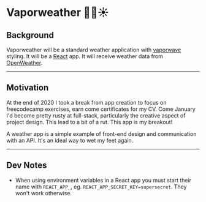 # Vaporweather 👤🌴☀️

## Background
Vaporweather will be a standard weather application with [vaporwave](https://en.wikipedia.org/wiki/Vaporwave) styling. It will be a [React](https://reactjs.org/) app. It will receive weather data from [OpenWeather](https://openweathermap.org/guide).

---
## Motivation
At the end of 2020 I took a break from app creation to focus on freecodecamp exercises, earn come certificates for my CV. Come January I'd become pretty rusty at full-stack, particularly the creative aspect of project design. This lead to a bit of a rut. This app is my breakout!

A weather app is a simple example of front-end design and communication with an API. It's an ideal way to wet my feet again.

---

## Dev Notes

- When using environment variables in a React app you must start their name with `REACT_APP_`, eg. `REACT_APP_SECRET_KEY=supersecret`. They won't work otherwise.